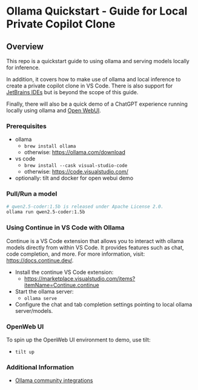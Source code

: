 # Ollama Quickstart - Guide for Local Private Copilot Clone

## Overview

This repo is a quickstart guide to using ollama and serving models locally for inference.

In addition, it covers how to make use of ollama and local inference to create a private copilot clone in VS Code. There is also support for [JetBrains IDEs](https://plugins.jetbrains.com/plugin/22707-continue) but is beyond the scope of this guide.

Finally, there will also be a quick demo of a ChatGPT experience running locally using ollama and [Open WebUI](https://openwebui.com/).

### Prerequisites

- ollama
  - `brew install ollama`
  - otherwise: https://ollama.com/download
- vs code
  - `brew install --cask visual-studio-code`
  - otherwise: https://code.visualstudio.com/
- optionally: tilt and docker for open webui demo

### Pull/Run a model

```sh
# qwen2.5-coder:1.5b is released under Apache License 2.0.
ollama run qwen2.5-coder:1.5b
```

### Using Continue in VS Code with Ollama

Continue is a VS Code extension that allows you to interact with ollama models directly from within VS Code. It provides features such as chat, code completion, and more. For more information, visit: https://docs.continue.dev/.

- Install the continue VS Code extension:
  - https://marketplace.visualstudio.com/items?itemName=Continue.continue
- Start the ollama server:
  - `ollama serve`
- Configure the chat and tab completion settings pointing to local ollama server/models.

### OpenWeb UI

To spin up the OpenWeb UI environment to demo, use tilt:

- `tilt up`

### Additional Information

- [Ollama community integrations](https://github.com/ollama/ollama?tab=readme-ov-file#community-integrations)
